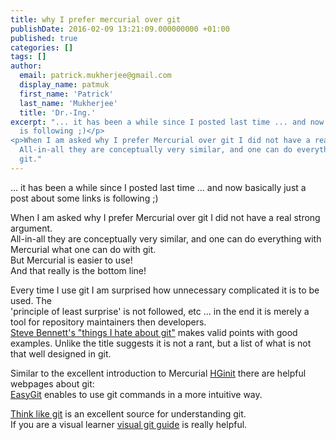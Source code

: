 ```yaml
---
title: why I prefer mercurial over git
publishDate: 2016-02-09 13:21:09.000000000 +01:00
published: true
categories: []
tags: []
author:
  email: patrick.mukherjee@gmail.com
  display_name: patmuk
  first_name: 'Patrick'
  last_name: 'Mukherjee'
  title: 'Dr.-Ing.'
excerpt: "... it has been a while since I posted last time ... and now basically just a post about some links
  is following ;)</p>
<p>When I am asked why I prefer Mercurial over git I did not have a real strong argument.<br />
  All-in-all they are conceptually very similar, and one can do everything with Mercurial what one can do with
  git."
---
```

<p>... it has been a while since I posted last time ... and now basically just a post about some links
  is following ;)</p>
<p>When I am asked why I prefer Mercurial over git I did not have a real strong argument.<br />
  All-in-all they are conceptually very similar, and one can do everything with Mercurial what one can do with
  git.<br />
  But Mercurial is easier to use!<br />
  And that really is the bottom line!
</p>
<p>Every time I use git I am surprised how unnecessary complicated it is to be used. The<br />
  'principle of least surprise' is not followed, etc ... in the end it is merely a tool for repository maintainers then
  developers.<br />
  <a href="http://stevebennett.me/2012/02/24/10-things-i-hate-about-git/">Steve Bennett's "things I hate about git"</a>
  makes valid points with good examples. Unlike the title suggests it is not a rant, but a list of what is not that well
  designed in git.
</p>
<p>Similar to the excellent introduction to Mercurial <a href="http://hginit.com">HGinit</a> there are helpful webpages
  about git:<br />
  <a href="https://people.gnome.org/~newren/eg/">EasyGit</a> enables to use git commands in a more intuitive way.
</p>
<p><a href="http://think-like-a-git.net">Think like git</a> is an excellent source for understanding git.<br />
  If you are a visual learner <a href="https://marklodato.github.io/visual-git-guide/index-en.html">visual git guide</a>
  is really helpful.<br />

</p>